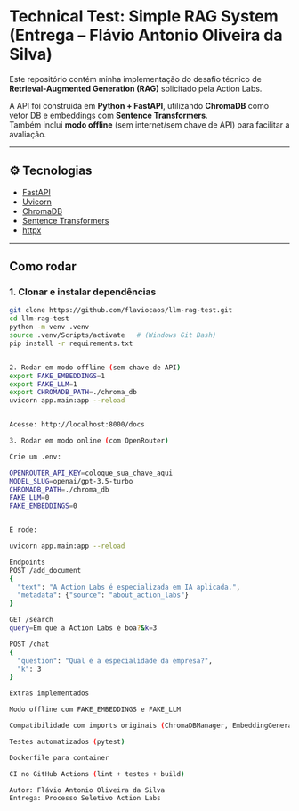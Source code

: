 # Technical Test: Simple RAG System (Entrega – Flávio Antonio Oliveira da Silva)

Este repositório contém minha implementação do desafio técnico de **Retrieval-Augmented Generation (RAG)** solicitado pela Action Labs.

A API foi construída em **Python + FastAPI**, utilizando **ChromaDB** como vetor DB e embeddings com **Sentence Transformers**.  
Também inclui **modo offline** (sem internet/sem chave de API) para facilitar a avaliação.

---

## ⚙️ Tecnologias
- [FastAPI](https://fastapi.tiangolo.com/)
- [Uvicorn](https://www.uvicorn.org/)
- [ChromaDB](https://docs.trychroma.com/)
- [Sentence Transformers](https://www.sbert.net/)
- [httpx](https://www.python-httpx.org/)

---

## Como rodar

### 1. Clonar e instalar dependências

```bash
git clone https://github.com/flaviocaos/llm-rag-test.git
cd llm-rag-test
python -m venv .venv
source .venv/Scripts/activate   # (Windows Git Bash)
pip install -r requirements.txt


2. Rodar em modo offline (sem chave de API)
export FAKE_EMBEDDINGS=1
export FAKE_LLM=1
export CHROMADB_PATH=./chroma_db
uvicorn app.main:app --reload


Acesse: http://localhost:8000/docs

3. Rodar em modo online (com OpenRouter)

Crie um .env:

OPENROUTER_API_KEY=coloque_sua_chave_aqui
MODEL_SLUG=openai/gpt-3.5-turbo
CHROMADB_PATH=./chroma_db
FAKE_LLM=0
FAKE_EMBEDDINGS=0


E rode:

uvicorn app.main:app --reload

Endpoints
POST /add_document
{
  "text": "A Action Labs é especializada em IA aplicada.",
  "metadata": {"source": "about_action_labs"}
}

GET /search
query=Em que a Action Labs é boa?&k=3

POST /chat
{
  "question": "Qual é a especialidade da empresa?",
  "k": 3
}

Extras implementados

Modo offline com FAKE_EMBEDDINGS e FAKE_LLM

Compatibilidade com imports originais (ChromaDBManager, EmbeddingGenerator)

Testes automatizados (pytest)

Dockerfile para container

CI no GitHub Actions (lint + testes + build)

Autor: Flávio Antonio Oliveira da Silva
Entrega: Processo Seletivo Action Labs
